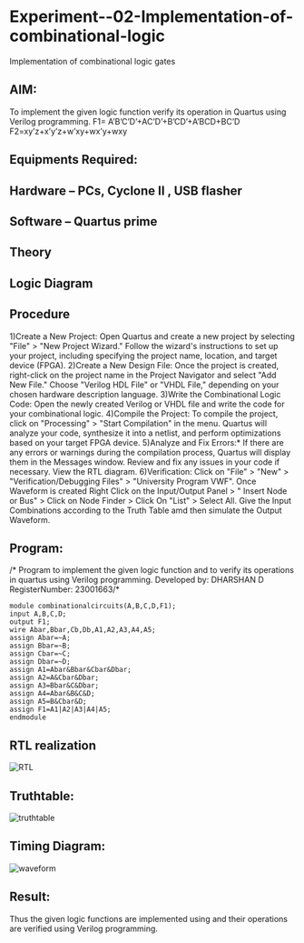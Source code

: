 # Experiment--02-Implementation-of-combinational-logic
Implementation of combinational logic gates
## AIM:
To implement the given logic function verify its operation in Quartus using Verilog programming.
 F1= A’B’C’D’+AC’D’+B’CD’+A’BCD+BC’D
F2=xy’z+x’y’z+w’xy+wx’y+wxy
## Equipments Required:
## Hardware – PCs, Cyclone II , USB flasher
## Software – Quartus prime
## Theory
## Logic Diagram
## Procedure
1)Create a New Project:
Open Quartus and create a new project by selecting "File" > "New Project Wizard."
Follow the wizard's instructions to set up your project, including specifying the project name, location, and target device (FPGA).
2)Create a New Design File:
Once the project is created, right-click on the project name in the Project Navigator and select "Add New File."
Choose "Verilog HDL File" or "VHDL File," depending on your chosen hardware description language.
3)Write the Combinational Logic Code:
Open the newly created Verilog or VHDL file and write the code for your combinational logic.
4)Compile the Project:
To compile the project, click on "Processing" > "Start Compilation" in the menu.
Quartus will analyze your code, synthesize it into a netlist, and perform optimizations based on your target FPGA device.
5)Analyze and Fix Errors:*
If there are any errors or warnings during the compilation process, Quartus will display them in the Messages window.
Review and fix any issues in your code if necessary.
View the RTL diagram.
6)Verification:
Click on "File" > "New" > "Verification/Debugging Files" > "University Program VWF".
Once Waveform is created Right Click on the Input/Output Panel > " Insert Node or Bus" > Click on Node Finder > Click On "List" > Select All.
Give the Input Combinations according to the Truth Table amd then simulate the Output Waveform.
## Program:
/*
Program to implement the given logic function and to verify its operations in quartus using Verilog programming.
Developed by: DHARSHAN D
RegisterNumber:  23001663/*
```
module combinationalcircuits(A,B,C,D,F1);
input A,B,C,D;
output F1;
wire Abar,Bbar,Cb,Db,A1,A2,A3,A4,A5;
assign Abar=~A;
assign Bbar=~B;
assign Cbar=~C;
assign Dbar=~D;
assign A1=Abar&Bbar&Cbar&Dbar;
assign A2=A&Cbar&Dbar;
assign A3=Bbar&C&Dbar;
assign A4=Abar&B&C&D;
assign A5=B&Cbar&D;
assign F1=A1|A2|A3|A4|A5;
endmodule
```
## RTL realization
![RTL](https://github.com/dharshan7200/Experiment--02-Implementation-of-combinational-logic-/assets/138850116/7e8a578a-e567-46cd-9497-64a12b2d44cc)
## Truthtable:
![truthtable](https://github.com/dharshan7200/Experiment--02-Implementation-of-combinational-logic-/assets/138850116/329c070f-7dde-40d4-9ee1-4be0bf4753e6)
## Timing Diagram:
![waveform](https://github.com/dharshan7200/Experiment--02-Implementation-of-combinational-logic-/assets/138850116/81fdb346-6e3a-4952-bb73-23eb0c3cb9a1)
## Result:
Thus the given logic functions are implemented using  and their operations are verified using Verilog programming.
